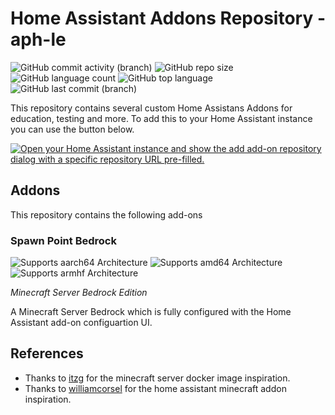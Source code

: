 # Home Assistant Addons Repository - aph-le

![GitHub commit activity (branch)](https://img.shields.io/github/commit-activity/t/aph-le/home-assistant-addons/main?style=plastic&logo=Github)
![GitHub repo size](https://img.shields.io/github/repo-size/aph-le/home-assistant-addons?style=plastic&logo=Github)
![GitHub language count](https://img.shields.io/github/languages/count/aph-le/home-assistant-addons?style=plastic&logo=Github)
![GitHub top language](https://img.shields.io/github/languages/top/aph-le/home-assistant-addons?style=plastic&logo=Github)
![GitHub last commit (branch)](https://img.shields.io/github/last-commit/aph-le/home-assistant-addons/main?style=plastic&logo=Github)

This repository contains several custom Home Assistans Addons for education, testing and more.
To add this to your Home Assistant instance you can use the button below.

[![Open your Home Assistant instance and show the add add-on repository dialog with a specific repository URL pre-filled.](https://my.home-assistant.io/badges/supervisor_add_addon_repository.svg)](https://my.home-assistant.io/redirect/supervisor_add_addon_repository/?repository_url=https%3A%2F%2Fgithub.com%2Faph-le%2Fhome-assistant-addons)

<!--
Add-on documentation: <https://developers.home-assistant.io/docs/add-ons>
 -->

## Addons

This repository contains the following add-ons

<!--
### [Spawn Point Bedrock](./addon-ha-spawn-point-bedrock)
 -->

### Spawn Point Bedrock

![Supports aarch64 Architecture][aarch64-shield]
![Supports amd64 Architecture][amd64-shield]
![Supports armhf Architecture][armhf-shield]

_Minecraft Server Bedrock Edition_

A Minecraft Server Bedrock which is fully configured with the Home Assistant add-on configuartion UI.

<!--

Notes to developers after forking or using the github template feature:
- While developing comment out the 'image' key from 'example/config.yaml' to make the supervisor build the addon
  - Remember to put this back when pushing up your changes.
- When you merge to the 'main' branch of your repository a new build will be triggered.
  - Make sure you adjust the 'version' key in 'example/config.yaml' when you do that.
  - Make sure you update 'example/CHANGELOG.md' when you do that.
  - The first time this runs you might need to adjust the image configuration on github container registry to make it public
  - You may also need to adjust the github Actions configuration (Settings > Actions > General > Workflow > Read & Write)
- Adjust the 'image' key in 'example/config.yaml' so it points to your username instead of 'home-assistant'.
  - This is where the build images will be published to.
- Rename the example directory.
  - The 'slug' key in 'example/config.yaml' should match the directory name.
- Adjust all keys/url's that points to 'home-assistant' to now point to your user/fork.
- Share your repository on the forums https://community.home-assistant.io/c/projects/9
- Do awesome stuff!
 -->

[aarch64-shield]: https://img.shields.io/badge/aarch64-yes-green.svg
[amd64-shield]: (https://img.shields.io/badge/amd64-yes-green?style=plastic)
[armhf-shield]: https://img.shields.io/badge/armhf-yes-green.svg
[armv7-shield]: https://img.shields.io/badge/armv7-yes-green.svg
[i386-shield]: (https://img.shields.io/badge/i386-yes-green?style=plastic)

<!--
####![Static Badge](https://img.shields.io/badge/i386-yes-green?style=plastic)
 -->

## References

- Thanks to [itzg](https://github.com/itzg/docker-minecraft-bedrock-server) for the minecraft server docker image inspiration.
- Thanks to [williamcorsel](https://github.com/williamcorsel/hassio-addons) for the home assistant minecraft addon inspiration.
